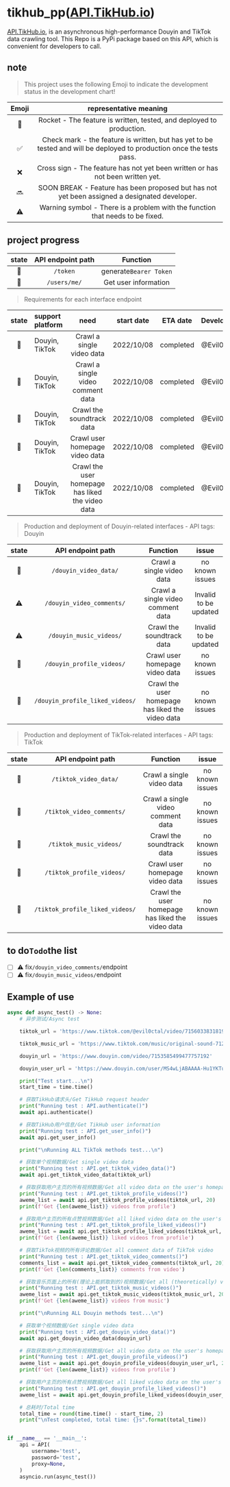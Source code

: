 # tikhub_pp([API.TikHub.io](https://api.tikhub.io/docs))

[API.TikHub.io](https://api.tikhub.io/docs), is an asynchronous high-performance Douyin and TikTok data crawling tool. This Repo is a PyPi package based on this API, which is convenient for developers to call.

## note

> This project uses the following Emoji to indicate the development status in the development chart!

| Emoji |                                                 representative meaning                                                |
| :---: | :-------------------------------------------------------------------------------------------------------------------: |
|   🚀  |                          Rocket - The feature is written, tested, and deployed to production.                         |
|   ✅   | Check mark - the feature is written, but has yet to be tested and will be deployed to production once the tests pass. |
|   ❌   |                     Cross sign - The feature has not yet been written or has not been written yet.                    |
|   🔜  |              SOON BREAK - Feature has been proposed but has not yet been assigned a designated developer.             |
|   ⚠️  |                     Warning symbol - There is a problem with the function that needs to be fixed.                     |

## project progress

| state | API endpoint path |        Function        |
| :---: | :---------------: | :--------------------: |
|   🚀  |      `/token`     | generate`Bearer Token` |
|   🚀  |    `/users/me/`   |  Get user information  |

> Requirements for each interface endpoint

| state | support platform |                       need                       | start date |  ETA date |  Developer |
| :---: | :--------------- | :----------------------------------------------: | :--------: | :-------: | :--------: |
|   🚀  | Douyin, TikTok   |             Crawl a single video data            | 2022/10/08 | completed | @Evil0ctal |
|   🚀  | Douyin, TikTok   |         Crawl a single video comment data        | 2022/10/08 | completed | @Evil0ctal |
|   🚀  | Douyin, TikTok   |             Crawl the soundtrack data            | 2022/10/08 | completed | @Evil0ctal |
|   🚀  | Douyin, TikTok   |          Crawl user homepage video data          | 2022/10/08 | completed | @Evil0ctal |
|   🚀  | Douyin, TikTok   | Crawl the user homepage has liked the video data | 2022/10/08 | completed | @Evil0ctal |

> Production and deployment of Douyin-related interfaces - API tags: Douyin

| state |        API endpoint path        |                     Function                     |         issue         |
| :---: | :-----------------------------: | :----------------------------------------------: | :-------------------: |
|   🚀  |      `/douyin_video_data/`      |             Crawl a single video data            |    no known issues    |
|   ⚠️  |    `/douyin_video_comments/`    |         Crawl a single video comment data        | Invalid to be updated |
|   ⚠️  |     `/douyin_music_videos/`     |             Crawl the soundtrack data            | Invalid to be updated |
|   🚀  |    `/douyin_profile_videos/`    |          Crawl user homepage video data          |    no known issues    |
|   🚀  | `/douyin_profile_liked_videos/` | Crawl the user homepage has liked the video data |    no known issues    |

> Production and deployment of TikTok-related interfaces - API tags: TikTok

| state |        API endpoint path        |                     Function                     |      issue      |
| :---: | :-----------------------------: | :----------------------------------------------: | :-------------: |
|   🚀  |      `/tiktok_video_data/`      |             Crawl a single video data            | no known issues |
|   🚀  |    `/tiktok_video_comments/`    |         Crawl a single video comment data        | no known issues |
|   🚀  |     `/tiktok_music_videos/`     |             Crawl the soundtrack data            | no known issues |
|   🚀  |    `/tiktok_profile_videos/`    |          Crawl user homepage video data          | no known issues |
|   🚀  | `/tiktok_profile_liked_videos/` | Crawl the user homepage has liked the video data | no known issues |

## to do`Todo`the list

-   [ ] ⚠️ fix`/douyin_video_comments/`endpoint
-   [ ] ⚠️ fix`/douyin_music_videos/`endpoint

## Example of use

```python
async def async_test() -> None:
    # 异步测试/Async test

    tiktok_url = 'https://www.tiktok.com/@evil0ctal/video/7156033831819037994'

    tiktok_music_url = 'https://www.tiktok.com/music/original-sound-7128362040359488261'

    douyin_url = 'https://www.douyin.com/video/7153585499477757192'

    douyin_user_url = 'https://www.douyin.com/user/MS4wLjABAAAA-Hu1YKTuhE3QkCHD5yU26k--RUZiaoMRtpfmeid-Z_o'

    print("Test start...\n")
    start_time = time.time()

    # 获取TikHub请求头/Get TikHub request header
    print("Running test : API.authenticate()")
    await api.authenticate()

    # 获取TikHub用户信息/Get TikHub user information
    print("Running test : API.get_user_info()")
    await api.get_user_info()

    print("\nRunning ALL TikTok methods test...\n")

    # 获取单个视频数据/Get single video data
    print("Running test : API.get_tiktok_video_data()")
    await api.get_tiktok_video_data(tiktok_url)

    # 获取获取用户主页的所有视频数据/Get all video data on the user's homepage
    print("Running test : API.get_tiktok_profile_videos()")
    aweme_list = await api.get_tiktok_profile_videos(tiktok_url, 20)
    print(f'Get {len(aweme_list)} videos from profile')

    # 获取用户主页的所有点赞视频数据/Get all liked video data on the user's homepage
    print("Running test : API.get_tiktok_profile_liked_videos()")
    aweme_list = await api.get_tiktok_profile_liked_videos(tiktok_url, 20)
    print(f'Get {len(aweme_list)} liked videos from profile')

    # 获取TikTok视频的所有评论数据/Get all comment data of TikTok video
    print("Running test : API.get_tiktok_video_comments()")
    comments_list = await api.get_tiktok_video_comments(tiktok_url, 20)
    print(f'Get {len(comments_list)} comments from video')

    # 获取音乐页面上的所有(理论上能抓取到的)视频数据/Get all (theoretically) video data on the music page
    print("Running test : API.get_tiktok_music_videos()")
    aweme_list = await api.get_tiktok_music_videos(tiktok_music_url, 20)
    print(f'Get {len(aweme_list)} videos from music')

    print("\nRunning ALL Douyin methods test...\n")

    # 获取单个视频数据/Get single video data
    print("Running test : API.get_douyin_video_data()")
    await api.get_douyin_video_data(douyin_url)

    # 获取获取用户主页的所有视频数据/Get all video data on the user's homepage
    print("Running test : API.get_douyin_profile_videos()")
    aweme_list = await api.get_douyin_profile_videos(douyin_user_url, 20)
    print(f'Get {len(aweme_list)} videos from profile')

    # 获取用户主页的所有点赞视频数据/Get all liked video data on the user's homepage
    print("Running test : API.get_douyin_profile_liked_videos()")
    aweme_list = await api.get_douyin_profile_liked_videos(douyin_user_url, 20)

    # 总耗时/Total time
    total_time = round(time.time() - start_time, 2)
    print("\nTest completed, total time: {}s".format(total_time))


if __name__ == '__main__':
    api = API(
        username='test',
        password='test',
        proxy=None,
    )
    asyncio.run(async_test())
```
